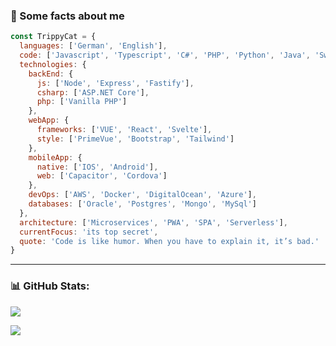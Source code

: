 
### 🥷 Some facts about me

```javascript
const TrippyCat = {
  languages: ['German', 'English'],
  code: ['Javascript', 'Typescript', 'C#', 'PHP', 'Python', 'Java', 'Swift', 'HTML', 'CSS', 'SQL'],
  technologies: {
    backEnd: {
      js: ['Node', 'Express', 'Fastify'],
      csharp: ['ASP.NET Core'],
      php: ['Vanilla PHP']
    },
    webApp: {
      frameworks: ['VUE', 'React', 'Svelte'],
      style: ['PrimeVue', 'Bootstrap', 'Tailwind']
    },
    mobileApp: {
      native: ['IOS', 'Android'],
      web: ['Capacitor', 'Cordova']
    },
    devOps: ['AWS', 'Docker', 'DigitalOcean', 'Azure'],
    databases: ['Oracle', 'Postgres', 'Mongo', 'MySql']
  },
  architecture: ['Microservices', 'PWA', 'SPA', 'Serverless'],
  currentFocus: 'its top secret',
  quote: 'Code is like humor. When you have to explain it, it’s bad.'
}
```

---

### 📊 GitHub Stats:

![](https://github-readme-streak-stats.herokuapp.com/?user=trippycat423&theme=tokyonight&hide_border=true)<br/>

[![](https://visitcount.itsvg.in/api?id=trippycat423&icon=5&color=0)](https://visitcount.itsvg.in)
